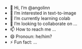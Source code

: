 - 👋 Hi, I’m @angolinn
- 👀 I’m interested in text-to-image
- 🌱 I’m currently learning colab
- 💞️ I’m looking to collaborate on ...
- 📫 How to reach me ...
- 😄 Pronoun: he/him?
- ⚡ Fun fact: ...

<!---
angolinn/angolinn is a ✨ special ✨ repository because its `README.md` (this file) appears on your GitHub profile.
You can click the Preview link to take a look at your changes.
--->
